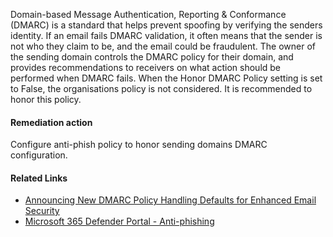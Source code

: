 Domain-based Message Authentication, Reporting & Conformance (DMARC) is a standard that helps prevent spoofing by verifying the senders identity. If an email fails DMARC validation, it often means that the sender is not who they claim to be, and the email could be fraudulent. The owner of the sending domain controls the DMARC policy for their domain, and provides recommendations to receivers on what action should be performed when DMARC fails. When the Honor DMARC Policy setting is set to False, the organisations policy is not considered. It is recommended to honor this policy. 

#### Remediation action
Configure anti-phish policy to honor sending domains DMARC configuration.

#### Related Links

* [Announcing New DMARC Policy Handling Defaults for Enhanced Email Security](https://techcommunity.microsoft.com/t5/exchange-team-blog/announcing-new-dmarc-policy-handling-defaults-for-enhanced-email/ba-p/3878883) 
* [Microsoft 365 Defender Portal - Anti-phishing](https://security.microsoft.com/antiphishing)
